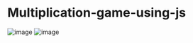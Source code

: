 # Multiplication-game-using-js
![image](https://github.com/shivaniboggavarapu/Multiplication-game-using-js/assets/84684106/7239ddd7-763a-4d6e-b5ab-95a6a2ca2287)
![image](https://github.com/shivaniboggavarapu/Multiplication-game-using-js/assets/84684106/28782c5a-819f-4eb8-80ef-c18df19daef2)
